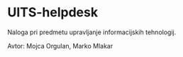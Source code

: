 # UITS-helpdesk
Naloga pri predmetu upravljanje informacijskih tehnologij.

Avtor: Mojca Orgulan, Marko Mlakar
